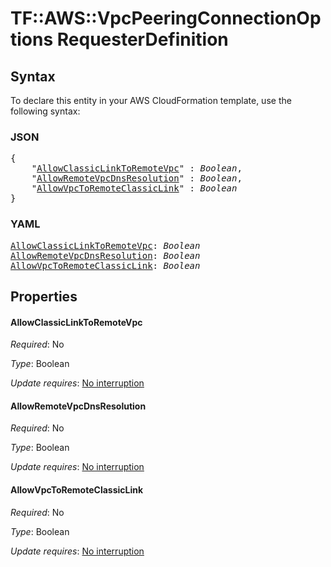 # TF::AWS::VpcPeeringConnectionOptions RequesterDefinition

## Syntax

To declare this entity in your AWS CloudFormation template, use the following syntax:

### JSON

<pre>
{
    "<a href="#allowclassiclinktoremotevpc" title="AllowClassicLinkToRemoteVpc">AllowClassicLinkToRemoteVpc</a>" : <i>Boolean</i>,
    "<a href="#allowremotevpcdnsresolution" title="AllowRemoteVpcDnsResolution">AllowRemoteVpcDnsResolution</a>" : <i>Boolean</i>,
    "<a href="#allowvpctoremoteclassiclink" title="AllowVpcToRemoteClassicLink">AllowVpcToRemoteClassicLink</a>" : <i>Boolean</i>
}
</pre>

### YAML

<pre>
<a href="#allowclassiclinktoremotevpc" title="AllowClassicLinkToRemoteVpc">AllowClassicLinkToRemoteVpc</a>: <i>Boolean</i>
<a href="#allowremotevpcdnsresolution" title="AllowRemoteVpcDnsResolution">AllowRemoteVpcDnsResolution</a>: <i>Boolean</i>
<a href="#allowvpctoremoteclassiclink" title="AllowVpcToRemoteClassicLink">AllowVpcToRemoteClassicLink</a>: <i>Boolean</i>
</pre>

## Properties

#### AllowClassicLinkToRemoteVpc

_Required_: No

_Type_: Boolean

_Update requires_: [No interruption](https://docs.aws.amazon.com/AWSCloudFormation/latest/UserGuide/using-cfn-updating-stacks-update-behaviors.html#update-no-interrupt)

#### AllowRemoteVpcDnsResolution

_Required_: No

_Type_: Boolean

_Update requires_: [No interruption](https://docs.aws.amazon.com/AWSCloudFormation/latest/UserGuide/using-cfn-updating-stacks-update-behaviors.html#update-no-interrupt)

#### AllowVpcToRemoteClassicLink

_Required_: No

_Type_: Boolean

_Update requires_: [No interruption](https://docs.aws.amazon.com/AWSCloudFormation/latest/UserGuide/using-cfn-updating-stacks-update-behaviors.html#update-no-interrupt)

